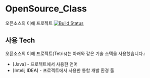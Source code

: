 # OpenSource_Class
오픈소스의 이해 프로젝트 [![Build Status](https://travis-ci.org/joemccann/dillinger.svg?branch=master)](https://travis-ci.org/joemccann/dillinger)

## 사용 Tech

오픈소스의 이해 프로젝트(Tetris)는 아래와 같은 기술 스택을 사용했습니다.:

- [Java] - 프로젝트에서 사용한 언어
- [Intelij IDEA] - 프로젝트에서 사용한 통합 개발 환경 툴
